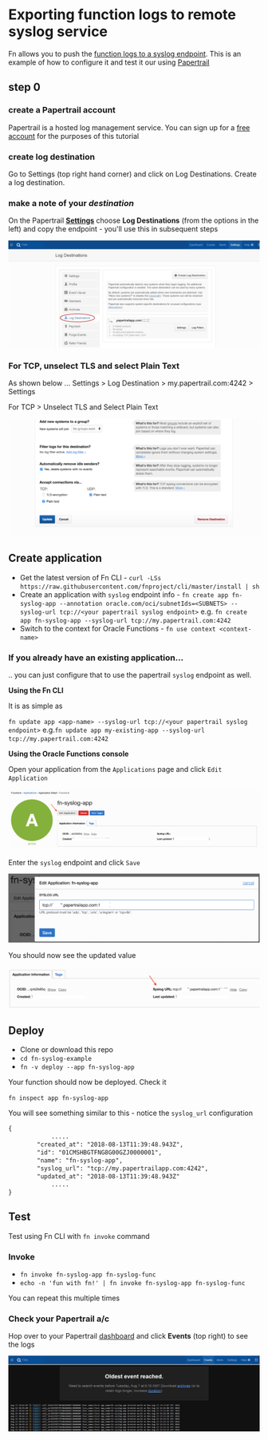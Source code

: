 # Exporting function logs to remote syslog service

Fn allows you to push the [function logs to a syslog endpoint](https://github.com/fnproject/docs/blob/master/fn/operate/logging.md#remote-syslog-for-functions). This is an example of how to configure it and test it our using [Papertrail](https://papertrailapp.com)

## step 0 

### create a Papertrail account

Papertrail is a hosted log management service. You can sign up for a [free account](https://papertrailapp.com/signup?plan=free) for the purposes of this tutorial

### create log destination

Go to Settings (top right hand corner) and click on Log Destinations. Create a log destination.

### make a note of your *destination*

On the Papertrail [**Settings**](https://papertrailapp.com/account) choose **Log Destinations** (from the options in the left) and copy the endpoint - you'll use this in subsequent steps

![](settings.jpg)

### For TCP, unselect TLS and select Plain Text

As shown below ... Settings > Log Destination > my.papertrail.com:4242 > Settings

For TCP > Unselect TLS and Select Plain Text

![](unselect-TLS.png)

## Create application

- Get the latest version of Fn CLI - `curl -LSs https://raw.githubusercontent.com/fnproject/cli/master/install | sh`
- Create an application with `syslog` endpoint info - `fn create app fn-syslog-app --annotation oracle.com/oci/subnetIds=<SUBNETS> --syslog-url tcp://<your papertrail syslog endpoint>` e.g. `fn create app fn-syslog-app --syslog-url tcp://my.papertrail.com:4242`
- Switch to the context for Oracle Functions - `fn use context <context-name>`

### If you already have an existing application...

.. you can just configure that to use the papertrail `syslog` endpoint as well. 

**Using the Fn CLI**

It is as simple as

`fn update app <app-name> --syslog-url tcp://<your papertrail syslog endpoint>` e.g.`fn update app my-existing-app --syslog-url tcp://my.papertrail.com:4242`

**Using the Oracle Functions console**

Open your application from the `Applications` page and click `Edit Application`

![](console-1.PNG)

Enter the `syslog` endpoint and click `Save`

![](console-2.PNG)

You should now see the updated value

![](console-3.PNG)


## Deploy

- Clone or download this repo
- `cd fn-syslog-example`
- `fn -v deploy --app fn-syslog-app`

Your function should now be deployed. Check it

`fn inspect app fn-syslog-app`

You will see something similar to this - notice the `syslog_url` configuration

	{
                .....
	        "created_at": "2018-08-13T11:39:48.943Z",
	        "id": "01CMSHBGTFNG8G00GZJ0000001",
	        "name": "fn-syslog-app",
	        "syslog_url": "tcp://my.papertrailapp.com:4242",
	        "updated_at": "2018-08-13T11:39:48.943Z"
                .....
	}


## Test

Test using Fn CLI with `fn invoke` command

### Invoke

- `fn invoke fn-syslog-app fn-syslog-func`
- `echo -n 'fun with fn!' | fn invoke fn-syslog-app fn-syslog-func` 

You can repeat this multiple times

### Check your Papertrail a/c

Hop over to your Papertrail [dashboard](https://papertrailapp.com/dashboard) and click **Events** (top right) to see the logs

![](events.jpg)
